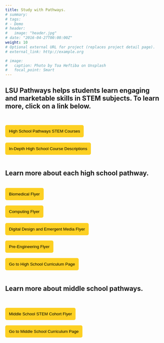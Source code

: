 ```yaml
---
title: Study with Pathways.
# summary: 
# tags:
# - Demo
# header:
#   image: "header.jpg"
# date: "2016-04-27T00:00:00Z"
weight: 10
# Optional external URL for project (replaces project detail page).
# external_link: http://example.org

# image:
#   caption: Photo by Toa Heftiba on Unsplash
#   focal_point: Smart
---
```


<!-- ![](../../../curriculum/placeholder%20hs.jpg) -->

## LSU Pathways helps students learn engaging and marketable skills in STEM subjects. To learn more, click on a link below. 
<br>

<a href="../../brochures/PathwaysChart.pdf" target="_blank"><button style= "background-color:#fdd023; border: none ; border-radius: 5px; padding: 12px"> High School Pathways STEM Courses </button></a> 
<br></br>
<a href="../../brochures/HSCourseDescriptions.pdf" target="_blank"><button style= "background-color:#fdd023; border: none ; border-radius: 5px; padding: 12px"> In-Depth High School Course Descriptions </button></a> 
<br></br>



## Learn more about each high school pathway.
<br>
<a href="../../brochures/BiomedStudent.pdf" target="_blank"><button style= "background-color:#fdd023; border: none ; border-radius: 5px; padding: 12px"> Biomedical Flyer </button></a> 
<br></br>
<a href="../../brochures/ComputingStudent.pdf" target="_blank"><button style= "background-color:#fdd023; border: none ; border-radius: 5px; padding: 12px"> Computing Flyer </button></a> 
<br></br>
<a href="../../brochures/DDEMStudent.pdf" target="_blank"><button style= "background-color:#fdd023; border: none ; border-radius: 5px; padding: 12px"> Digital Design and Emergent Media Flyer </button></a> 
<br></br>
<a href="../../brochures/PreEngineeringStudent.pdf" target="_blank"><button style= "background-color:#fdd023; border: none ; border-radius: 5px; padding: 12px"> Pre-Engineering Flyer </button></a> 
<br></br>
<a href="/project/high-school/" target="_blank"><button style= "background-color:#fdd023; border: none ; border-radius: 5px; padding: 12px"> Go to High School Curriculum Page </button></a> 
<br></br>



## Learn more about middle school pathways.
<br>

<a href="../../brochures/MiddleSchoolFlyer.pdf" target="_blank"><button style= "background-color:#fdd023; border: none ; border-radius: 5px; padding: 12px"> Middle School STEM Cohort Flyer </button></a> 
<br><br>
<a href="/project/middle-school/" target="_blank"><button style= "background-color:#fdd023; border: none ; border-radius: 5px; padding: 12px"> Go to Middle School Curriculum Page </button></a> <br></br>





